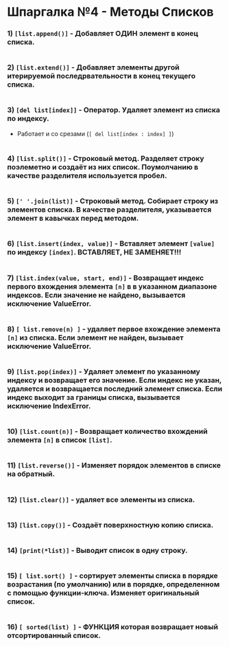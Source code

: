 # Шпаргалка №4 - Методы Списков

 ### 1) `[list.append()]` - Добавляет ОДИН элемент в конец списка.  
#
 ### 2) `[list.extend()]` - Добавляет элементы другой итерируемой последрвательности в конец текущего списка.  
#
 ### 3) `[del list[index]]` - Оператор. Удаляет элемент из списка по индексу.
- Работает и со срезами (`[ del list[index : index] ]`)  
#
 ### 4) `[list.split()]` - Строковый метод. Разделяет строку поэлеметно и создаёт из них список. Поумолчанию в качестве разделителя используется пробел.  
#
 ### 5) `[' '.join(list)]` - Строковый метод. Собирает строку из элементов списка. В качестве разделителя, указывается элемент в кавычках перед методом.  
#
 ### 6) `[list.insert(index, value)]` - Вставляет элемент `[value]` по индексу `[index]`. ВСТАВЛЯЕТ, НЕ ЗАМЕНЯЕТ!!!  
#
 ### 7) `[list.index(value, start, end)]` - Возвращает индекс первого вхождения элемента `[n]` в в указанном диапазоне индексов. Если значение не найдено, вызывается исключение ValueError.  
#
 ### 8) `[ list.remove(n) ]` - удаляет первое вхождение элемента `[n]` из списка. Если элемент не найден, вызывает исключение ValueError.  
#
 ### 9) `[list.pop(index)]` - Удаляет элемент по указанному индексу и возвращает его значение. Если индекс не указан, удаляется и возвращается последний элемент списка. Если индекс выходит за границы списка, вызывается исключение IndexError.  
#
 ### 10) `[list.count(n)]` - Возвращает количество вхождений элемента `[n]` в список `[list]`.  
#
 ### 11) `[list.reverse()]` - Изменяет порядок элементов в списке на обратный.  
#
 ### 12) `[list.clear()]` - удаляет все элементы из списка.  
#
 ### 13) `[list.copy()]` - Создаёт поверхностную копию списка.  
#
 ### 14) `[print(*list)]` - Выводит список в одну строку.
#
 ### 15) `[ list.sort() ]` - сортирует элементы списка в порядке возрастания (по умолчанию) или в порядке, определенном с помощью функции-ключа. Изменяет оригинальный список.  
#
 ### 16) `[ sorted(list) ]` - ФУНКЦИЯ которая возвращает новый отсортированный список.  
#
